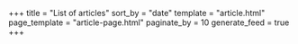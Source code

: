 +++
title = "List of articles"
sort_by = "date"
template = "article.html"
page_template = "article-page.html"
paginate_by = 10
generate_feed = true
+++

